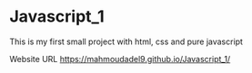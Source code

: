 # Javascript_1
This is my first small project with html, css and pure javascript  

Website URL https://mahmoudadel9.github.io/Javascript_1/
